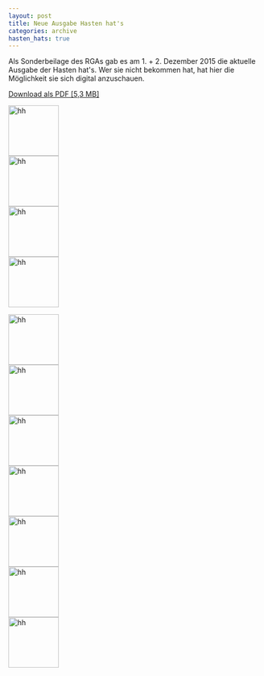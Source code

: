 ```yaml
---
layout: post
title: Neue Ausgabe Hasten hat's
categories: archive
hasten_hats: true
---
```


<div class="row">
  <div class="col-md-9">
    <p>
      Als Sonderbeilage des RGAs gab es am 1. + 2. Dezember 2015 die aktuelle Ausgabe
      der Hasten hat's. Wer sie nicht bekommen hat, hat hier die Möglichkeit sie
      sich digital anzuschauen.
    </p>
    <p>
      <a class="btn btn-default" href="{{ site.baseurl }}/downloads/2015/hh_dezember_2015.pdf" target="_blank">Download als PDF [5,3 MB]</a>
    </p>
    <div class="row" style="margin-bottom: 1em;">
      <div class="col-md-3">
        <a href="{{ site.baseurl }}/images/hasten_hats/2015/12/20151201.RGA_RS.REMSCHEID.RGA_RS.01.pdf" class="overlay"><img src="{{ site.baseurl }}/images/hasten_hats/2015/12/20151201.RGA_RS.REMSCHEID.RGA_RS.01.jpg" width="100px" alt="hh"></a>
      </div>
      <div class="col-md-3">
        <a href="{{ site.baseurl }}/images/hasten_hats/2015/12/20151201.RGA_RS.REMSCHEID.RGA_RS.02.pdf" class="overlay"><img src="{{ site.baseurl }}/images/hasten_hats/2015/12/20151201.RGA_RS.REMSCHEID.RGA_RS.02.jpg" width="100px" alt="hh"></a>
      </div>
      <div class="col-md-3">
        <a href="{{ site.baseurl }}/images/hasten_hats/2015/12/20151201.RGA_RS.REMSCHEID.RGA_RS.03.pdf" class="overlay"><img src="{{ site.baseurl }}/images/hasten_hats/2015/12/20151201.RGA_RS.REMSCHEID.RGA_RS.03.jpg" width="100px" alt="hh"></a>
      </div>
      <div class="col-md-3">
        <a href="{{ site.baseurl }}/images/hasten_hats/2015/12/20151201.RGA_RS.REMSCHEID.RGA_RS.04.pdf" class="overlay"><img src="{{ site.baseurl }}/images/hasten_hats/2015/12/20151201.RGA_RS.REMSCHEID.RGA_RS.04.jpg" width="100px" alt="hh"></a>
      </div>
    </div>
    <div class="row">
      <div class="col-md-3">
        <a href="{{ site.baseurl }}/images/hasten_hats/2015/12/20151201.RGA_RS.REMSCHEID.RGA_RS.05.pdf" class="overlay"><img src="{{ site.baseurl }}/images/hasten_hats/2015/12/20151201.RGA_RS.REMSCHEID.RGA_RS.05.jpg" width="100px" alt="hh"></a>
      </div>
      <div class="col-md-3">
        <a href="{{ site.baseurl }}/images/hasten_hats/2015/12/20151201.RGA_RS.REMSCHEID.RGA_RS.06.pdf" class="overlay"><img src="{{ site.baseurl }}/images/hasten_hats/2015/12/20151201.RGA_RS.REMSCHEID.RGA_RS.06.jpg" width="100px" alt="hh"></a>
      </div>
      <div class="col-md-3">
        <a href="{{ site.baseurl }}/images/hasten_hats/2015/12/20151201.RGA_RS.REMSCHEID.RGA_RS.08.pdf" class="overlay"><img src="{{ site.baseurl }}/images/hasten_hats/2015/12/20151201.RGA_RS.REMSCHEID.RGA_RS.08.jpg" width="100px" alt="hh"></a>
      </div>
      <div class="col-md-3">
        <a href="{{ site.baseurl }}/images/hasten_hats/2015/12/20151201.RGA_RS.REMSCHEID.RGA_RS.09.pdf" class="overlay"><img src="{{ site.baseurl }}/images/hasten_hats/2015/12/20151201.RGA_RS.REMSCHEID.RGA_RS.09.jpg" width="100px" alt="hh"></a>
      </div>
    </div>
    <div class="row">
      <div class="col-md-3">
        <a href="{{ site.baseurl }}/images/hasten_hats/2015/12/20151201.RGA_RS.REMSCHEID.RGA_RS.10.pdf" class="overlay"><img src="{{ site.baseurl }}/images/hasten_hats/2015/12/20151201.RGA_RS.REMSCHEID.RGA_RS.10.jpg" width="100px" alt="hh"></a>
      </div>
      <div class="col-md-3">
        <a href="{{ site.baseurl }}/images/hasten_hats/2015/12/20151201.RGA_RS.REMSCHEID.RGA_RS.11.pdf" class="overlay"><img src="{{ site.baseurl }}/images/hasten_hats/2015/12/20151201.RGA_RS.REMSCHEID.RGA_RS.11.jpg" width="100px" alt="hh"></a>
      </div>
      <div class="col-md-3">
        <a href="{{ site.baseurl }}/images/hasten_hats/2015/12/20151201.RGA_RS.REMSCHEID.RGA_RS.12.pdf" class="overlay"><img src="{{ site.baseurl }}/images/hasten_hats/2015/12/20151201.RGA_RS.REMSCHEID.RGA_RS.12.jpg" width="100px" alt="hh"></a>
      </div>
    </div>
  </div>

  <div class="col-md-3">
    <a href="{{ site.baseurl }}/downloads/2015/hh_dezember_2015.pdf">
      <img src="{{ site.baseurl }}/images/hasten_hats/2015/12/20151201.RGA_RS.REMSCHEID.RGA_RS.01.thumb.jpg" alt="" />
    </a>
  </div>
</div>
